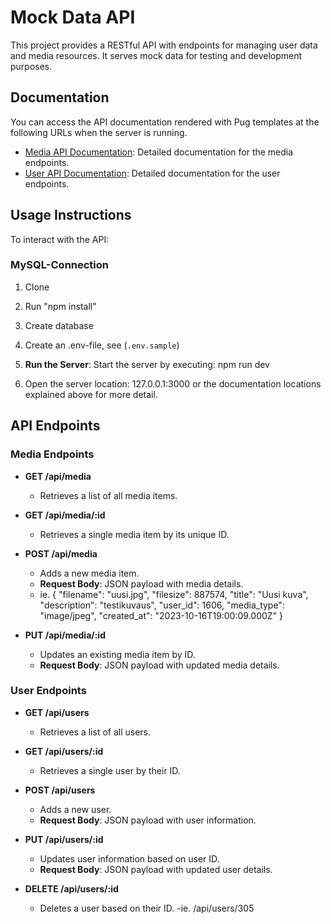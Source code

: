 # Mock Data API

This project provides a RESTful API with endpoints for managing user data and media resources. It serves mock data for testing and development purposes.

## Documentation

You can access the API documentation rendered with Pug templates at the following URLs when the server is running. 

- [Media API Documentation](http://localhost:3000/api/app/media): Detailed documentation for the media endpoints.
- [User API Documentation](http://localhost:3000/api/app/users): Detailed documentation for the user endpoints.

## Usage Instructions

To interact with the API:

### MySQL-Connection
1. Clone
2. Run "npm install"
3. Create database
4. Create an .env-file, see (`.env.sample`)

1. **Run the Server**:
   Start the server by executing:
   npm run dev

2. Open the server location: 127.0.0.1:3000 or the documentation locations explained above for more detail.


## API Endpoints

### Media Endpoints

- **GET /api/media**
  - Retrieves a list of all media items.
  
- **GET /api/media/:id**
  - Retrieves a single media item by its unique ID.

- **POST /api/media**
  - Adds a new media item. 
  - **Request Body**: JSON payload with media details.
  - ie.
  {
    "filename": "uusi.jpg",
    "filesize": 887574,
    "title": "Uusi kuva",
    "description": "testikuvaus",
    "user_id": 1606,
    "media_type": "image/jpeg",
    "created_at": "2023-10-16T19:00:09.000Z"
  }

- **PUT /api/media/:id**
  - Updates an existing media item by ID.
  - **Request Body**: JSON payload with updated media details.

### User Endpoints

- **GET /api/users**
  - Retrieves a list of all users.

- **GET /api/users/:id**
  - Retrieves a single user by their ID.

- **POST /api/users**
  - Adds a new user.
  - **Request Body**: JSON payload with user information.

- **PUT /api/users/:id**
  - Updates user information based on user ID.
  - **Request Body**: JSON payload with updated user details.

- **DELETE /api/users/:id**
  - Deletes a user based on their ID.
  -ie. /api/users/305


